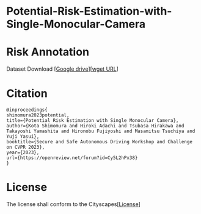 # Potential-Risk-Estimation-with-Single-Monocular-Camera

# Risk Annotation 
Dataset Download [[Google drive](https://drive.google.com/file/d/1usWL2753aw3n6CHAn8O4nCTroO1wjfzJ/view?usp=share_link)][[wget URL](http://mprg.jp/data/MPRG/Dataset/risk_annotation.tar.gz)]

# Citation
```
@inproceedings{
shimomura2023potential,
title={Potential Risk Estimation with Single Monocular Camera},
author={Kota Shimomura and Hiroki Adachi and Tsubasa Hirakawa and Takayoshi Yamashita and Hironobu Fujiyoshi and Masamitsu Tsuchiya and Yuji Yasui},
booktitle={Secure and Safe Autonomous Driving Workshop and Challenge on CVPR 2023},
year={2023},
url={https://openreview.net/forum?id=Cy5L2hPx38}
}
```

# License
The license shall conform to the Cityscapes[[License](https://www.cityscapes-dataset.com/)]
